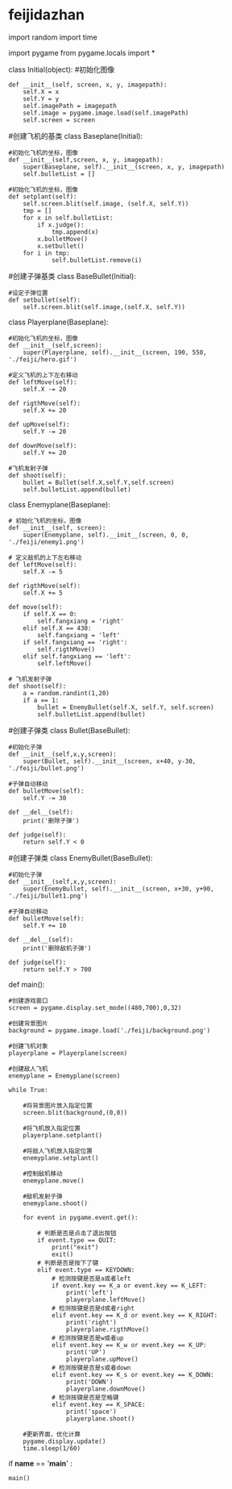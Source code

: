 # feijidazhan

import random
import time

import pygame
from pygame.locals import *



class Initial(object):
#初始化图像

    def __init__(self, screen, x, y, imagepath):
        self.X = x
        self.Y = y
        self.imagePath = imagepath
        self.image = pygame.image.load(self.imagePath)
        self.screen = screen

#创建飞机的基类
class Baseplane(Initial):

    #初始化飞机的坐标，图像
    def __init__(self,screen, x, y, imagepath):
        super(Baseplane, self).__init__(screen, x, y, imagepath)
        self.bulletList = []

    #初始化飞机的坐标，图像
    def setplant(self):
        self.screen.blit(self.image, (self.X, self.Y))
        tmp = []
        for x in self.bulletList:
            if x.judge():
                tmp.append(x)
            x.bulletMove()
            x.setbullet()
        for i in tmp:
                self.bulletList.remove(i)

#创建子弹基类
class BaseBullet(Initial):

    #设定子弹位置
    def setbullet(self):
        self.screen.blit(self.image,(self.X, self.Y))

class Playerplane(Baseplane):

    #初始化飞机的坐标，图像
    def __init__(self,screen):
        super(Playerplane, self).__init__(screen, 190, 550, './feiji/hero.gif')

    #定义飞机的上下左右移动
    def leftMove(self):
        self.X -= 20

    def rigthMove(self):
        self.X += 20

    def upMove(self):
        self.Y -= 20

    def downMove(self):
        self.Y += 20

    #飞机发射子弹
    def shoot(self):
        bullet = Bullet(self.X,self.Y,self.screen)
        self.bulletList.append(bullet)

class Enemyplane(Baseplane):

    # 初始化飞机的坐标，图像
    def __init__(self, screen):
        super(Enemyplane, self).__init__(screen, 0, 0, './feiji/enemy1.png')

    # 定义敌机的上下左右移动
    def leftMove(self):
        self.X -= 5

    def rigthMove(self):
        self.X += 5

    def move(self):
        if self.X == 0:
            self.fangxiang = 'right'
        elif self.X == 430:
            self.fangxiang = 'left'
        if self.fangxiang == 'right':
            self.rigthMove()
        elif self.fangxiang == 'left':
            self.leftMove()

    # 飞机发射子弹
    def shoot(self):
        a = random.randint(1,20)
        if a == 1:
            bullet = EnemyBullet(self.X, self.Y, self.screen)
            self.bulletList.append(bullet)

#创建子弹类
class Bullet(BaseBullet):

    #初始化子弹
    def __init__(self,x,y,screen):
        super(Bullet, self).__init__(screen, x+40, y-30, './feiji/bullet.png')

    #子弹自动移动
    def bulletMove(self):
        self.Y -= 30

    def __del__(self):
        print('删除子弹')

    def judge(self):
        return self.Y < 0

#创建子弹类
class EnemyBullet(BaseBullet):

    #初始化子弹
    def __init__(self,x,y,screen):
        super(EnemyBullet, self).__init__(screen, x+30, y+90, './feiji/bullet1.png')

    #子弹自动移动
    def bulletMove(self):
        self.Y += 10

    def __del__(self):
        print('删除敌机子弹')

    def judge(self):
        return self.Y > 700

def main():

    #创建游戏窗口
    screen = pygame.display.set_mode((480,700),0,32)

    #创建背景图片
    background = pygame.image.load('./feiji/background.png')

    #创建飞机对象
    playerplane = Playerplane(screen)

    #创建敌人飞机
    enemyplane = Enemyplane(screen)

    while True:

        #将背景图片放入指定位置
        screen.blit(background,(0,0))

        #将飞机放入指定位置
        playerplane.setplant()

        #将敌人飞机放入指定位置
        enemyplane.setplant()

        #控制敌机移动
        enemyplane.move()

        #敌机发射子弹
        enemyplane.shoot()

        for event in pygame.event.get():

            # 判断是否是点击了退出按钮
            if event.type == QUIT:
                print("exit")
                exit()
            # 判断是否是按下了键
            elif event.type == KEYDOWN:
                # 检测按键是否是a或者left
                if event.key == K_a or event.key == K_LEFT:
                    print('left')
                    playerplane.leftMove()
                # 检测按键是否是d或者right
                elif event.key == K_d or event.key == K_RIGHT:
                    print('right')
                    playerplane.rigthMove()
                # 检测按键是否是w或者up
                elif event.key == K_w or event.key == K_UP:
                    print('UP')
                    playerplane.upMove()
                # 检测按键是否是s或者down
                elif event.key == K_s or event.key == K_DOWN:
                    print('DOWN')
                    playerplane.downMove()
                # 检测按键是否是空格键
                elif event.key == K_SPACE:
                    print('space')
                    playerplane.shoot()

        #更新界面，优化计算
        pygame.display.update()
        time.sleep(1/60)


if __name__ == '__main__' :

    main()


